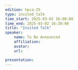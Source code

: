 ```yaml
---
edition: hpca-25
type: invited_talk
time_start: 2025-03-02 16:00:00
time_end: 2025-03-02 16:30:00
title: "Invited Talk"
speaker:
    name: To Be Announced 
    affiliation: 
    avatar:   
    url: 

presentation: 
---
```


